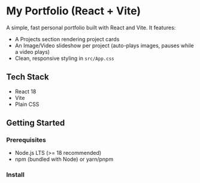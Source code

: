 # My Portfolio (React + Vite)

A simple, fast personal portfolio built with React and Vite. It features:
- A Projects section rendering project cards
- An Image/Video slideshow per project (auto-plays images, pauses while a video plays)
- Clean, responsive styling in `src/App.css`

## Tech Stack
- React 18
- Vite
- Plain CSS

## Getting Started

### Prerequisites
- Node.js LTS (>= 18 recommended)
- npm (bundled with Node) or yarn/pnpm

### Install
